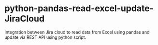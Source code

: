 # python-pandas-read-excel-update-JiraCloud
Integration between Jira cloud to read data from Excel using pandas and update via REST API using python script.
